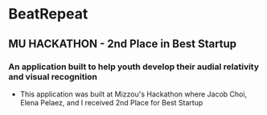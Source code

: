 # BeatRepeat
## MU HACKATHON - 2nd Place in Best Startup
### An application built to help youth develop their audial relativity and visual recognition 
- This application was built at Mizzou's Hackathon where Jacob Choi, Elena Pelaez, and I received 2nd Place for Best Startup
